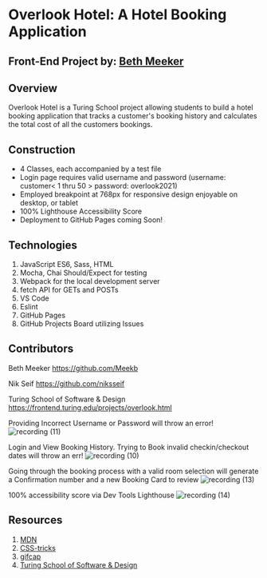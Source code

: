 # Overlook Hotel: A Hotel Booking Application

## Front-End Project by: [Beth Meeker](https://github.com/Meekb)

## Overview
  Overlook Hotel is a Turing School project allowing students to build a hotel booking application that tracks a customer's booking history and calculates the total cost of all the customers bookings.

## Construction
  
  * 4 Classes, each accompanied by a test file
  * Login page requires valid username and password (username: customer< 1 thru 50 > password: overlook2021)
  * Employed breakpoint at 768px for responsive design enjoyable on desktop, or tablet
  * 100% Lighthouse Accessibility Score
  * Deployment to GitHub Pages coming Soon!

## Technologies
  1. JavaScript ES6, Sass, HTML
  2. Mocha, Chai Should/Expect for testing
  3. Webpack for the local development server
  4. fetch API for GETs and POSTs
  5. VS Code
  6. Eslint 
  7. GitHub Pages
  8. GitHub Projects Board utilizing Issues 

## Contributors

  Beth Meeker https://github.com/Meekb
  
  Nik Seif https://github.com/niksseif
  
  Turing School of Software & Design https://frontend.turing.edu/projects/overlook.html


Providing Incorrect Username or Password will throw an error!
![recording (11)](https://user-images.githubusercontent.com/76264735/122150455-ff24b780-ce1a-11eb-9a57-03094c7c23a0.gif)


Login and View Booking History. Trying to Book invalid checkin/checkout dates will throw an err!
![recording (10)](https://user-images.githubusercontent.com/76264735/122150200-81f94280-ce1a-11eb-8a28-0cda46ec57e6.gif)


Going through the booking process with a valid room selection will generate a Confirmation number and a new Booking Card to review
![recording (13)](https://user-images.githubusercontent.com/76264735/122156302-f5548180-ce25-11eb-97c0-04663ccabdf3.gif)

100% accessibility score via Dev Tools Lighthouse
![recording (14)](https://user-images.githubusercontent.com/76264735/122156731-cdb1e900-ce26-11eb-9b5b-25dd36508c54.gif)



## Resources
  1. [MDN](https://developer.mozilla.org/en-US/)
  2. [CSS-tricks](https://css-tricks.com/)
  3. [gifcap](https://gifcap.dev/)
  4. [Turing School of Software & Design](https://turing.edu/)

